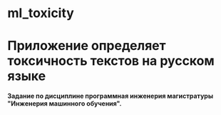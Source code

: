 # ml_toxicity
# Приложение определяет токсичность текстов на русском языке
**Задание по дисциплине программная инженерия магистратуры "Инженерия машинного обучения".**
